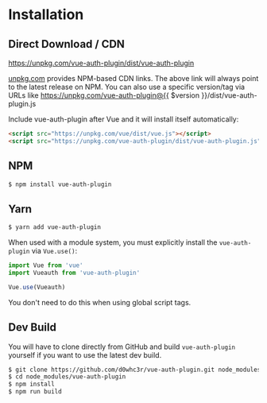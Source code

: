 # Installation

## Direct Download / CDN

https://unpkg.com/vue-auth-plugin/dist/vue-auth-plugin 

[unpkg.com](https://unpkg.com) provides NPM-based CDN links. The above link will always point to the latest release on NPM. You can also use a specific version/tag via URLs like https://unpkg.com/vue-auth-plugin@{{ $version }}/dist/vue-auth-plugin.js
 
Include vue-auth-plugin after Vue and it will install itself automatically:

```html
<script src="https://unpkg.com/vue/dist/vue.js"></script>
<script src="https://unpkg.com/vue-auth-plugin/dist/vue-auth-plugin.js"></script>
```

## NPM

```sh
$ npm install vue-auth-plugin
```

## Yarn

```sh
$ yarn add vue-auth-plugin
```

When used with a module system, you must explicitly install the `vue-auth-plugin` via `Vue.use()`:

```javascript
import Vue from 'vue'
import Vueauth from 'vue-auth-plugin'

Vue.use(Vueauth)
```

You don't need to do this when using global script tags.

## Dev Build

You will have to clone directly from GitHub and build `vue-auth-plugin` yourself if
you want to use the latest dev build.

```sh
$ git clone https://github.com/d0whc3r/vue-auth-plugin.git node_modules/vue-auth-plugin
$ cd node_modules/vue-auth-plugin
$ npm install
$ npm run build
```

